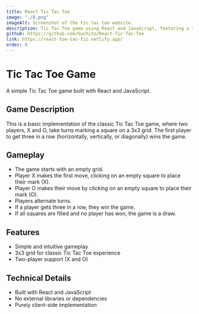 ```yaml
---
title: React Tic Tac Toe
image: "./8.png"
imageAlt: Screenshot of the tic tac toe website.
description: Tic Tac Toe game using React and JavaScript, featuring a 3x3 grid, two-player support, and a simple, intuitive client-side implementation without external dependencies.
github: https://github.com/Guchito/React-Tic-Tac-Toe
link: https://react-toe-tac-tic.netlify.app/
order: 8
---
```


# Tic Tac Toe Game

A simple Tic Tac Toe game built with React and JavaScript.

## Game Description

This is a basic implementation of the classic Tic Tac Toe game, where two players, X and O, take turns marking a square on a 3x3 grid. The first player to get three in a row (horizontally, vertically, or diagonally) wins the game.

## Gameplay

* The game starts with an empty grid.
* Player X makes the first move, clicking on an empty square to place their mark (X).
* Player O makes their move by clicking on an empty square to place their mark (O).
* Players alternate turns.
* If a player gets three in a row, they win the game.
* If all squares are filled and no player has won, the game is a draw.

## Features

* Simple and intuitive gameplay
* 3x3 grid for classic Tic Tac Toe experience
* Two-player support (X and O)

## Technical Details

* Built with React and JavaScript
* No external libraries or dependencies
* Purely client-side implementation